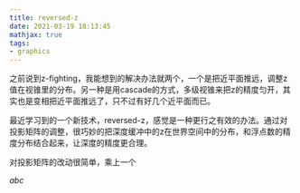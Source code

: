 ```yaml
---
title: reversed-z
date: 2021-03-19 18:13:45
mathjax: true
tags:
- graphics
---
```


之前说到z-fighting，我能想到的解决办法就两个，一个是把近平面推远，调整z值在视锥里的分布。另一种是用cascade的方式，多级视锥来把z的精度匀开，其实也是变相把近平面推远了，只不过有好几个近平面而已。

最近学习到的一个新技术，reversed-z，感觉是一种更行之有效的办法。通过对投影矩阵的调整，很巧妙的把深度缓冲中的z在世界空间中的分布，和浮点数的精度分布结合起来，让深度的精度更合理。

对投影矩阵的改动很简单，乘上一个

$abc$
